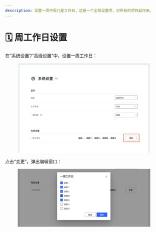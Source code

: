 ```yaml
---
description: 设置一周中周几是工作日，这是一个全局设置项，对所有的项目起作用。
---
```


# 🗓️ 周工作日设置

在“系统设置”/“高级设置”中，设置一周工作日：

<figure><img src="../.gitbook/assets/image (15).png" alt=""><figcaption></figcaption></figure>

点击“变更”，弹出编辑窗口：

<figure><img src="../.gitbook/assets/image (16).png" alt=""><figcaption></figcaption></figure>
